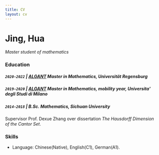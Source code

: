 ```yaml
---
title: CV
layout: cv
---
```


# Jing, Hua
_Master student of mathematics_

### Education

##### `2020-2022` \| [ALGANT](algant.eu) Master in Mathematics, Universität Regensburg

##### `2019-2020` \| [ALGANT](algant.eu) Master in Mathematics, mobility year, Universita' degli Studi di Milano

##### `2014-2018` \| B.Sc. Mathematics, Sichuan University

Supervisor Prof. Dexue Zhang over dissertation _The Hausdorff Dimension of the Cantor Set_.

### Skills
- Language: Chinese(Native), English(C1), German(A1).